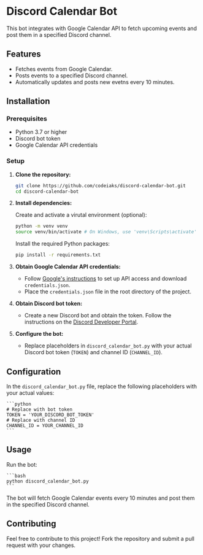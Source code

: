 # Discord Calendar Bot

This bot integrates with Google Calendar API to fetch upcoming events and post them in a specified Discord channel.

## Features

- Fetches events from Google Calendar.
- Posts events to a specified Discord channel.
- Automatically updates and posts new evetns every 10 minutes.

## Installation

### Prerequisites

- Python 3.7 or higher
- Discord bot token
- Google Calendar API credentials

### Setup

1. **Clone the repository:**

   ```bash
   git clone https://github.com/codeiaks/discord-calendar-bot.git
   cd discord-calendar-bot
   ```

2. **Install dependencies:**

   Create and activate a virutal environment (optional):

   ```bash
   python -m venv venv
   source venv/bin/activate # On Windows, use 'venv\Scripts\activate'
   ```

   Install the required Python packages:

   ```bash
   pip install -r requirements.txt
   ```

3. **Obtain Google Calendar API credentials:**

   - Follow [Google's instructions](https://developers.google.com/calendar/api/quickstart/python) to set up API access and download `credentials.json`.
   - Place the `credentials.json` file in the root directory of the project.

4. **Obtain Discord bot token:**

   - Create a new Discord bot and obtain the token. Follow the instructions on the [Discord Developer Portal](https://discord.com/developers/docs/intro).

5. **Configure the bot:**

   - Replace placeholders in `discord_calendar_bot.py` with your actual Discord bot token (`TOKEN`) and channel ID (`CHANNEL_ID`).

## Configuration

In the `discord_calendar_bot.py` file, replace the following placeholders with your actual values:

    ```python
    # Replace with bot token
    TOKEN = 'YOUR_DISCORD_BOT_TOKEN'
    # Replace with channel ID
    CHANNEL_ID = YOUR_CHANNEL_ID
    ```

## Usage

Run the bot:

    ```bash
    python discord_calendar_bot.py
    ```

The bot will fetch Google Calendar events every 10 minutes and post them in the specified Discord channel.

## Contributing

Feel free to contribute to this project! Fork the repository and submit a pull request with your changes.

